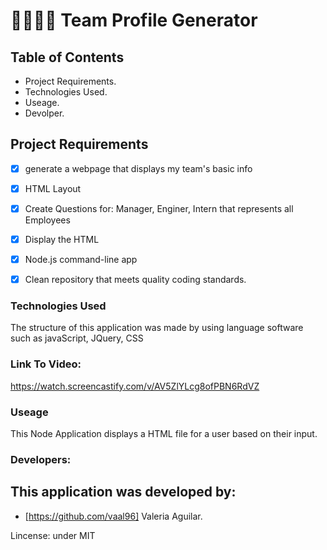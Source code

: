 #  👩🏽‍💼💼 Team Profile Generator

## Table of Contents

- Project Requirements.
- Technologies Used.
- Useage.
- Devolper.

## Project Requirements

- [x] generate a webpage that displays my team's basic info 
- [x] HTML Layout
- [x] Create Questions for: Manager, Enginer, Intern that represents all Employees
- [x] Display the HTML
- [x] Node.js command-line app
- [x] Clean repository that meets quality coding standards.




### Technologies Used

The structure of this application was made by using language software such as javaScript, JQuery, CSS 

### Link To Video:

https://watch.screencastify.com/v/AV5ZlYLcg8ofPBN6RdVZ

### Useage
This Node Application displays a HTML file for a user based on their input. 




### Developers:

## This application was developed by:

- [https://github.com/vaal96] Valeria Aguilar.

Lincense: under MIT
